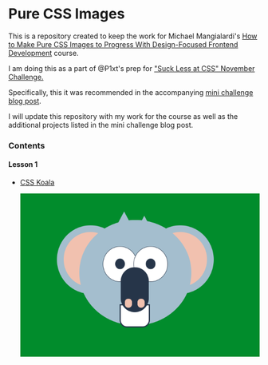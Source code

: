 # Pure CSS Images

This is a repository created to keep the work for Michael Mangialardi's [How to Make Pure CSS Images to Progress With Design-Focused Frontend Development](https://coding-artist.teachable.com/p/how-to-make-pure-css-images) course.

I am doing this as a part of @P1xt's prep for ["Suck Less at CSS" November Challenge.](https://medium.com/p1xts-blog/lets-make-november-suck-less-at-css-month-7fa7c80b5387)

Specifically, this it was recommended in the accompanying [mini challenge blog post](https://medium.com/p1xts-blog/mini-challenge-prep-for-suck-less-at-css-november-b04b30799ef6).

I will update this repository with my work for the course as well as the additional projects listed in the mini challenge blog post.

### Contents

#### Lesson 1

- [CSS Koala](/css_koala)

  ![CSS Koala Preview Image](img/css_koala.png)
